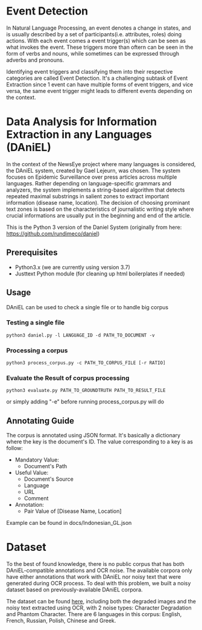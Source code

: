# Event Detection

In Natural Language Processing, an event denotes a change in states, and is usually described by a set of participants(i.e. attributes, roles) doing actions. With each event comes a event trigger(s) which can be seen as what invokes the event. These triggers more than oftern can be seen in the form of verbs and nouns, while sometimes can be expressed through adverbs and pronouns. 

Identifying event triggers and classifying them into their respective categories are called Event Detection. It's a challenging subtask of Event Extraction since 1 event can have multiple forms of event triggers, and vice versa, the same event trigger might leads to different events depending on the context.

# Data Analysis for Information Extraction in any Languages (DAniEL)

In the context of the NewsEye project where many languages is considered, the DAniEL system, created by Gael Lejeurn, was chosen. The system focuses on Epidemic Surveillance over press articles across multiple languages. Rather depending on language-specific grammars and analyzers, the system implements a string-based algorithm that detects repeated maximal substrings in salient zones to extract important information (disease name, location). The decision of choosing prominant text zones is based on the characteristics of journalistic writing style where crucial informations are usually put in the beginning and end of the article.

This is the Python 3 version of the Daniel System (originally from here: https://github.com/rundimeco/daniel)

## Prerequisites

* Python3.x (we are currently using version 3.7)
* Justtext Python module (for cleaning up html boilerplates if needed)

## Usage

DAniEL can be used to check a single file or to handle big corpus

### Testing a single file

    python3 daniel.py -l LANGUAGE_ID -d PATH_TO_DOCUMENT -v

### Processing a corpus

    python3 process_corpus.py -c PATH_TO_CORPUS_FILE [-r RATIO] 

### Evaluate the Result of corpus processing

    python3 evaluate.py PATH_TO_GROUNDTRUTH PATH_TO_RESULT_FILE

or simply adding "-e" before running process_corpus.py will do

## Annotating Guide

The corpus is annotated using JSON format. It's basically a dictionary where the key is the document's ID. The value corresponding to a key is as follow:
- Mandatory Value:
    * Document's Path
- Useful Value:
    * Document's Source
    * Language
    * URL
    * Comment
- Annotation:
    * Pair Value of [Disease Name, Location]

Example can be found in docs/Indonesian_GL.json

# Dataset

To the best of found knowledge, there is no public corpus that has both DAniEL-compatible annotations and OCR noise. The available corpora only have either annotations that work with DAniEL nor noisy text that were generated during OCR process. To deal with this problem, we built a noisy dataset based on previously-available DAniEL corpora.

The dataset can be found [here](https://1drv.ms/u/s!At3pWQFublT-vEDzFSvaW0qCevjk?e=RLCfym), including both the degraded images and the noisy text extracted using OCR, with 2 noise types: Character Degradation and Phantom Character. There are 6 languages in this corpus: English, French, Russian, Polish, Chinese and Greek.
